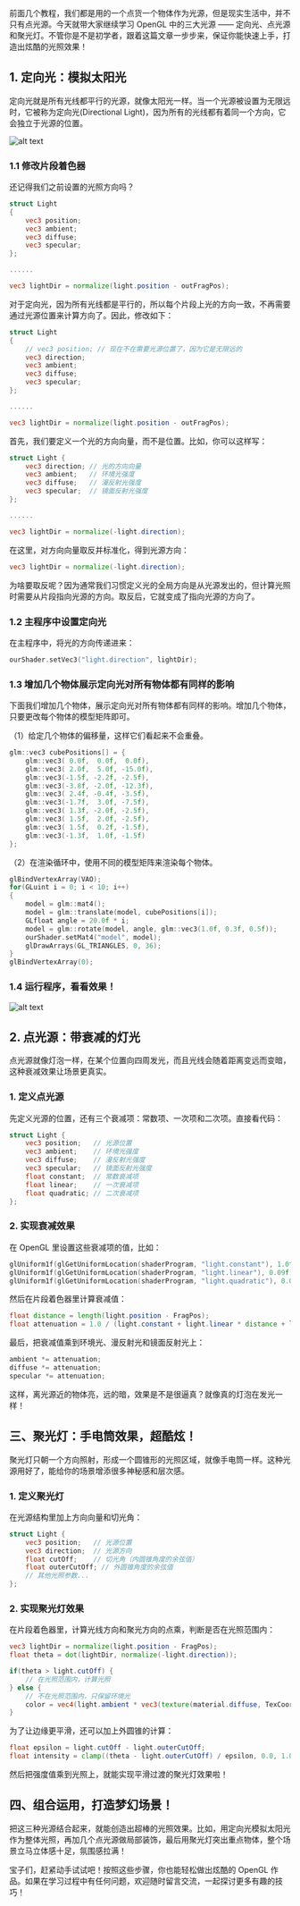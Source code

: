 前面几个教程，我们都是用的一个点货一个物体作为光源，但是现实生活中，并不只有点光源。今天就带大家继续学习 OpenGL 中的三大光源 —— 定向光、点光源和聚光灯。不管你是不是初学者，跟着这篇文章一步步来，保证你能快速上手，打造出炫酷的光照效果！

## 1. 定向光：模拟太阳光

定向光就是所有光线都平行的光源，就像太阳光一样。当一个光源被设置为无限远时，它被称为定向光(Directional Light)，因为所有的光线都有着同一个方向，它会独立于光源的位置。

![alt text](image-18.png)

### 1.1 修改片段着色器

还记得我们之前设置的光照方向吗？

```glsl
struct Light
{
    vec3 position;
    vec3 ambient;
    vec3 diffuse;
    vec3 specular;
};

......

vec3 lightDir = normalize(light.position - outFragPos);
```

对于定向光，因为所有光线都是平行的，所以每个片段上光的方向一致，不再需要通过光源位置来计算方向了。因此，修改如下：

```glsl
struct Light
{
    // vec3 position; // 现在不在需要光源位置了，因为它是无限远的
    vec3 direction;
    vec3 ambient;
    vec3 diffuse;
    vec3 specular;
};

......

vec3 lightDir = normalize(light.position - outFragPos);
```

首先，我们要定义一个光的方向向量，而不是位置。比如，你可以这样写：

```glsl
struct Light {
    vec3 direction; // 光的方向向量
    vec3 ambient;   // 环境光强度
    vec3 diffuse;   // 漫反射光强度
    vec3 specular;  // 镜面反射光强度
};

......

vec3 lightDir = normalize(-light.direction);
```

在这里，对方向向量取反并标准化，得到光源方向：

```glsl
vec3 lightDir = normalize(-light.direction);
```

为啥要取反呢？因为通常我们习惯定义光的全局方向是从光源发出的，但计算光照时需要从片段指向光源的方向。取反后，它就变成了指向光源的方向了。


### 1.2 主程序中设置定向光

在主程序中，将光的方向传递进来：

```cpp
ourShader.setVec3("light.direction", lightDir);
```

### 1.3 增加几个物体展示定向光对所有物体都有同样的影响

下面我们增加几个物体，展示定向光对所有物体都有同样的影响。增加几个物体，只要更改每个物体的模型矩阵即可。

（1）给定几个物体的偏移量，这样它们看起来不会重叠。

```cpp
glm::vec3 cubePositions[] = {
    glm::vec3( 0.0f,  0.0f,  0.0f),
    glm::vec3( 2.0f,  5.0f, -15.0f),
    glm::vec3(-1.5f, -2.2f, -2.5f),
    glm::vec3(-3.8f, -2.0f, -12.3f),
    glm::vec3( 2.4f, -0.4f, -3.5f),
    glm::vec3(-1.7f,  3.0f, -7.5f),
    glm::vec3( 1.3f, -2.0f, -2.5f),
    glm::vec3( 1.5f,  2.0f, -2.5f),
    glm::vec3( 1.5f,  0.2f, -1.5f),
    glm::vec3(-1.3f,  1.0f, -1.5f)
};
```

（2）在渲染循环中，使用不同的模型矩阵来渲染每个物体。

```cpp
glBindVertexArray(VAO);
for(GLuint i = 0; i < 10; i++)
{
    model = glm::mat4();
    model = glm::translate(model, cubePositions[i]);
    GLfloat angle = 20.0f * i;
    model = glm::rotate(model, angle, glm::vec3(1.0f, 0.3f, 0.5f));
    ourShader.setMat4("model", model);
    glDrawArrays(GL_TRIANGLES, 0, 36);
}
glBindVertexArray(0);
```


### 1.4 运行程序，看看效果！


![alt text](image-19.png)


## 2. 点光源：带衰减的灯光

点光源就像灯泡一样，在某个位置向四周发光，而且光线会随着距离变远而变暗，这种衰减效果让场景更真实。

### 1. 定义点光源

先定义光源的位置，还有三个衰减项：常数项、一次项和二次项。直接看代码：

```glsl
struct Light {
    vec3 position;   // 光源位置
    vec3 ambient;    // 环境光强度
    vec3 diffuse;    // 漫反射光强度
    vec3 specular;   // 镜面反射光强度
    float constant;  // 常数衰减项
    float linear;    // 一次衰减项
    float quadratic; // 二次衰减项
};
```

### 2. 实现衰减效果

在 OpenGL 里设置这些衰减项的值，比如：

```cpp
glUniform1f(glGetUniformLocation(shaderProgram, "light.constant"), 1.0f);
glUniform1f(glGetUniformLocation(shaderProgram, "light.linear"), 0.09f);
glUniform1f(glGetUniformLocation(shaderProgram, "light.quadratic"), 0.032f);
```

然后在片段着色器里计算衰减值：

```glsl
float distance = length(light.position - FragPos);
float attenuation = 1.0 / (light.constant + light.linear * distance + light.quadratic * distance * distance);
```

最后，把衰减值乘到环境光、漫反射光和镜面反射光上：

```glsl
ambient *= attenuation;
diffuse *= attenuation;
specular *= attenuation;
```

这样，离光源近的物体亮，远的暗，效果是不是很逼真？就像真的灯泡在发光一样！

## 三、聚光灯：手电筒效果，超酷炫！

聚光灯只朝一个方向照射，形成一个圆锥形的光照区域，就像手电筒一样。这种光源用好了，能给你的场景增添很多神秘感和层次感。

### 1. 定义聚光灯

在光源结构里加上方向向量和切光角：

```glsl
struct Light {
    vec3 position;   // 光源位置
    vec3 direction;  // 光源方向
    float cutOff;    // 切光角（内圆锥角度的余弦值）
    float outerCutOff; // 外圆锥角度的余弦值
    // 其他光照参数...
};
```

### 2. 实现聚光灯效果

在片段着色器里，计算光线方向和聚光方向的点乘，判断是否在光照范围内：

```glsl
vec3 lightDir = normalize(light.position - FragPos);
float theta = dot(lightDir, normalize(-light.direction));

if(theta > light.cutOff) {
    // 在光照范围内，计算光照
} else {
    // 不在光照范围内，只保留环境光
    color = vec4(light.ambient * vec3(texture(material.diffuse, TexCoords)), 1.0);
}
```

为了让边缘更平滑，还可以加上外圆锥的计算：

```glsl
float epsilon = light.cutOff - light.outerCutOff;
float intensity = clamp((theta - light.outerCutOff) / epsilon, 0.0, 1.0);
```

然后把强度值乘到光照上，就能实现平滑过渡的聚光灯效果啦！

## 四、组合运用，打造梦幻场景！

把这三种光源结合起来，就能创造出超棒的光照效果。比如，用定向光模拟太阳光作为整体光照，再加几个点光源做局部装饰，最后用聚光灯突出重点物体，整个场景立马立体感十足，氛围感拉满！

宝子们，赶紧动手试试吧！按照这些步骤，你也能轻松做出炫酷的 OpenGL 作品。如果在学习过程中有任何问题，欢迎随时留言交流，一起探讨更多有趣的技巧！